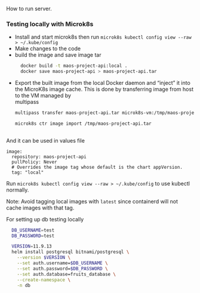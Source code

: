 

How to run server.

### Testing locally with Microk8s
- Install and start microk8s then run `microk8s kubectl config view --raw > ~/.kube/config`
- Make changes to the code
- build the image and save image tar 
  ```sh 
    docker build -t maos-project-api:local .
    docker save maos-project-api > maos-project-api.tar
  ```
- Export the built image from the local Docker daemon and “inject” it into the MicroK8s image cache. This is done by transferring image from host to the VM managed by  
  multipass 
    ```sh
    multipass transfer maos-project-api.tar microk8s-vm:/tmp/maos-project-api.tar

    microk8s ctr image import /tmp/maos-project-api.tar
       
    ```
And it can be used in values file
```
image:
  repository: maos-project-api
  pullPolicy: Never
  # Overrides the image tag whose default is the chart appVersion.
  tag: "local"
```

Run `microk8s kubectl config view --raw > ~/.kube/config` to use kubectl normally.  

Note: Avoid tagging local images with `latest` since containerd will not cache images with that tag.

For setting up db testing locally
```sh
  DB_USERNAME=test
  DB_PASSWORD=test

  VERSION=11.9.13
  helm install postgresql bitnami/postgresql \
    --version $VERSION \
    --set auth.username=$DB_USERNAME \
    --set auth.password=$DB_PASSWORD \
    --set auth.database=fruits_database \
    --create-namespace \
    -n db
```
